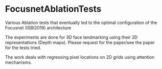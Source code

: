 # FocusnetAblationTests
Various Ablation tests that eventually led to the optimal configuration of the Focusnet (ISBI2019) architecture

The experiments are done for 3D face landmarking using their 2D representations (Depth maps). Please request for the paper/see the paper for the tests tried.

The work deals with regressing pixel locations on 2D grids using attention mechanisms.
